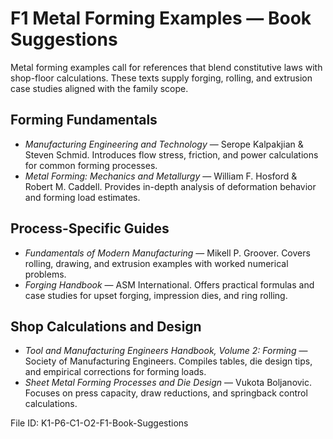 # F1 Metal Forming Examples — Book Suggestions

Metal forming examples call for references that blend constitutive laws with shop-floor calculations. These texts supply forging, rolling, and extrusion case studies aligned with the family scope.

## Forming Fundamentals
- *Manufacturing Engineering and Technology* — Serope Kalpakjian & Steven Schmid. Introduces flow stress, friction, and power calculations for common forming processes.
- *Metal Forming: Mechanics and Metallurgy* — William F. Hosford & Robert M. Caddell. Provides in-depth analysis of deformation behavior and forming load estimates.

## Process-Specific Guides
- *Fundamentals of Modern Manufacturing* — Mikell P. Groover. Covers rolling, drawing, and extrusion examples with worked numerical problems.
- *Forging Handbook* — ASM International. Offers practical formulas and case studies for upset forging, impression dies, and ring rolling.

## Shop Calculations and Design
- *Tool and Manufacturing Engineers Handbook, Volume 2: Forming* — Society of Manufacturing Engineers. Compiles tables, die design tips, and empirical corrections for forming loads.
- *Sheet Metal Forming Processes and Die Design* — Vukota Boljanovic. Focuses on press capacity, draw reductions, and springback control calculations.

File ID: K1-P6-C1-O2-F1-Book-Suggestions
